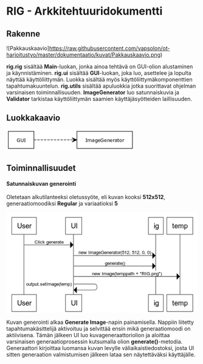 # RIG - Arkkitehtuuridokumentti

## Rakenne

![Pakkauskaavio]https://raw.githubusercontent.com/vapsolon/ot-harjoitustyo/master/dokumentaatio/kuvat/Pakkauskaavio.png)

**rig.rig** sisältää **Main**-luokan, jonka ainoa tehtävä on GUI-olion alustaminen ja käynnistäminen.
**rig.ui** sisältää **GUI**-luokan, joka luo, asettelee ja lopulta näyttää käyttöliittymän. Luokka sisältää myös käyttöliittymäkomponenttien tapahtumakuuntelun.
**rig.utils** sisältää apuluokkia jotka suorittavat ohjelman varsinaisen toiminnallisuuden. **ImageGenerator** luo satunnaiskuvia ja **Validator** tarkistaa käyttöliittymän saamien käyttäjäsyötteiden laillisuuden.

## Luokkakaavio

![Luokkakaavio](https://raw.githubusercontent.com/vapsolon/ot-harjoitustyo/master/dokumentaatio/kuvat/Luokkakaavio.png)

## Toiminnallisuudet

#### Satunnaiskuvan generointi
Oletetaan alkutilanteeksi oletussyöte, eli kuvan kooksi **512x512**, generaatiomoodiksi **Regular** ja variaatioksi **5**

![Sekvenssikaavio](https://raw.githubusercontent.com/vapsolon/ot-harjoitustyo/master/dokumentaatio/kuvat/Sekvenssikaavio.png)

Kuvan generointi alkaa **Generate Image**-napin painamisella. Nappiin liitetty tapahtumakäsittelijä aktivoituu ja selvittää ensin mikä generaatiomoodi on aktiivisena. Tämän jälkeen UI luo kuvageneraattoriolion ja aloittaa varsinaisen generaatioprosessin kutsumalla olion **generate()**-metodia. Generaattori kirjoittaa luomansa kuvan levylle väliaikaistiedostoksi, josta UI sitten generaation valmistumisen jälkeen lataa sen näytettäväksi käyttäjälle.